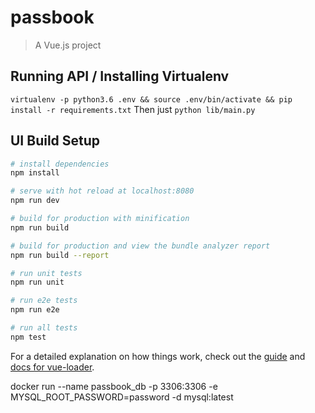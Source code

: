 # passbook

> A Vue.js project

## Running API / Installing Virtualenv

`virtualenv -p python3.6 .env && source .env/bin/activate && pip install -r requirements.txt`
Then just `python lib/main.py`

## UI Build Setup

``` bash
# install dependencies
npm install

# serve with hot reload at localhost:8080
npm run dev

# build for production with minification
npm run build

# build for production and view the bundle analyzer report
npm run build --report

# run unit tests
npm run unit

# run e2e tests
npm run e2e

# run all tests
npm test
```

For a detailed explanation on how things work, check out the [guide](http://vuejs-templates.github.io/webpack/) and [docs for vue-loader](http://vuejs.github.io/vue-loader).


docker run --name passbook_db -p 3306:3306 -e MYSQL_ROOT_PASSWORD=password -d mysql:latest
